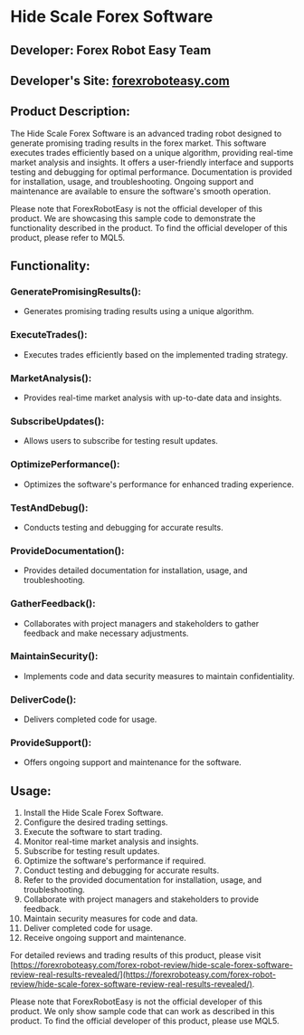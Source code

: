 # Hide Scale Forex Software

## Developer: Forex Robot Easy Team
## Developer's Site: [forexroboteasy.com](https://forexroboteasy.com)

## Product Description:
The Hide Scale Forex Software is an advanced trading robot designed to generate promising trading results in the forex market. This software executes trades efficiently based on a unique algorithm, providing real-time market analysis and insights. It offers a user-friendly interface and supports testing and debugging for optimal performance. Documentation is provided for installation, usage, and troubleshooting. Ongoing support and maintenance are available to ensure the software's smooth operation.

Please note that ForexRobotEasy is not the official developer of this product. We are showcasing this sample code to demonstrate the functionality described in the product. To find the official developer of this product, please refer to MQL5.

## Functionality:
### GeneratePromisingResults():
- Generates promising trading results using a unique algorithm.

### ExecuteTrades():
- Executes trades efficiently based on the implemented trading strategy.

### MarketAnalysis():
- Provides real-time market analysis with up-to-date data and insights.

### SubscribeUpdates():
- Allows users to subscribe for testing result updates.

### OptimizePerformance():
- Optimizes the software's performance for enhanced trading experience.

### TestAndDebug():
- Conducts testing and debugging for accurate results.

### ProvideDocumentation():
- Provides detailed documentation for installation, usage, and troubleshooting.

### GatherFeedback():
- Collaborates with project managers and stakeholders to gather feedback and make necessary adjustments.

### MaintainSecurity():
- Implements code and data security measures to maintain confidentiality.

### DeliverCode():
- Delivers completed code for usage.

### ProvideSupport():
- Offers ongoing support and maintenance for the software.

## Usage:
1. Install the Hide Scale Forex Software.
2. Configure the desired trading settings.
3. Execute the software to start trading.
4. Monitor real-time market analysis and insights.
5. Subscribe for testing result updates.
6. Optimize the software's performance if required.
7. Conduct testing and debugging for accurate results.
8. Refer to the provided documentation for installation, usage, and troubleshooting.
9. Collaborate with project managers and stakeholders to provide feedback.
10. Maintain security measures for code and data.
11. Deliver completed code for usage.
12. Receive ongoing support and maintenance.

For detailed reviews and trading results of this product, please visit [https://forexroboteasy.com/forex-robot-review/hide-scale-forex-software-review-real-results-revealed/](https://forexroboteasy.com/forex-robot-review/hide-scale-forex-software-review-real-results-revealed/).

Please note that ForexRobotEasy is not the official developer of this product. We only show sample code that can work as described in this product. To find the official developer of this product, please use MQL5.
